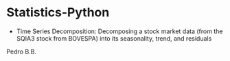 # Statistics-Python

- Time Series Decomposition: Decomposing a stock market data (from the SQIA3 stock from BOVESPA) into its seasonality, trend, and residuals

Pedro B.B.
